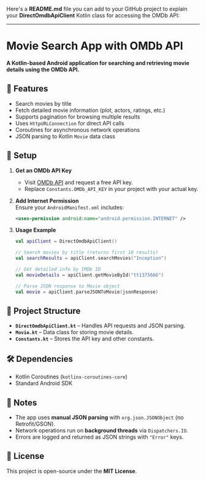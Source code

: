 Here's a **README.md** file you can add to your GitHub project to explain your **DirectOmdbApiClient** Kotlin class for accessing the OMDb API:

---

# Movie Search App with OMDb API  
**A Kotlin-based Android application for searching and retrieving movie details using the OMDb API.**  

## 📌 Features  
- Search movies by title  
- Fetch detailed movie information (plot, actors, ratings, etc.)  
- Supports pagination for browsing multiple results  
- Uses `HttpURLConnection` for direct API calls  
- Coroutines for asynchronous network operations  
- JSON parsing to Kotlin `Movie` data class  

## 🔧 Setup  
1. **Get an OMDb API Key**  
   - Visit [OMDb API](http://www.omdbapi.com/apikey.aspx) and request a free API key.  
   - Replace `Constants.OMDb_API_KEY` in your project with your actual key.  

2. **Add Internet Permission**  
   Ensure your `AndroidManifest.xml` includes:  
   ```xml
   <uses-permission android:name="android.permission.INTERNET" />
   ```

3. **Usage Example**  
   ```kotlin
   val apiClient = DirectOmdbApiClient()
   
   // Search movies by title (returns first 10 results)
   val searchResults = apiClient.searchMovies("Inception")
   
   // Get detailed info by IMDb ID
   val movieDetails = apiClient.getMovieById("tt1375666")
   
   // Parse JSON response to Movie object
   val movie = apiClient.parseJSONToMovie(jsonResponse)
   ```

## 📂 Project Structure  
- **`DirectOmdbApiClient.kt`** – Handles API requests and JSON parsing.  
- **`Movie.kt`** – Data class for storing movie details.  
- **`Constants.kt`** – Stores the API key and other constants.  

## 🛠️ Dependencies  
- Kotlin Coroutines (`kotlinx-coroutines-core`)  
- Standard Android SDK  

## 📝 Notes  
- The app uses **manual JSON parsing** with `org.json.JSONObject` (no Retrofit/GSON).  
- Network operations run on **background threads** via `Dispatchers.IO`.  
- Errors are logged and returned as JSON strings with `"Error"` keys.  

## 📄 License  
This project is open-source under the **MIT License**.  

